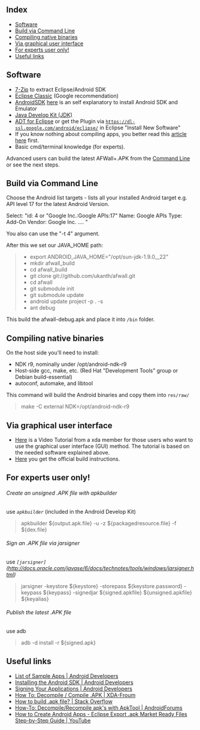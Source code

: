 Index
-----

* [Software](#software)
* [Build via Command Line](#build-via-command-line)
* [Compiling native binaries](#compiling-native-binaries)
* [Via graphical user interface](#via-graphical-user-interface)
* [For experts user only!](#for-experts-user-only!)
* [Useful links](#useful-links)

Software
--------

* [7-Zip](http://7-zip.org/) to extract Eclipse/Android SDK
* [Eclipse Classic](http://www.eclipse.org/downloads/) (Google recommendation) 
* [AndroidSDK](http://developer.android.com/sdk/index.html) [here](http://developer.android.com/sdk/installing.html) is an self explanatory to install Android SDK and Emulator
* [Java Develop Kit (JDK)](http://java.sun.com/javase/downloads/index.jsp)
* [ADT for Eclipse](http://developer.android.com/sdk/installing/installing-adt.html) or get the Plugin via <code>https://dl-ssl.google.com/android/eclipse/</code> in Eclipse "Install New Software"
* If you know nothing about compiling apps, you better read this [article here](http://www.vogella.com/articles/Android/article.html) first.
* Basic cmd/terminal knowledge (for experts).


Advanced users can build the latest AFWall+.APK from the [Command Line](https://developer.android.com/tools/building/building-cmdline.html) or see the next steps.

Build via Command Line 
----------------------

Choose the Android list targets - lists all your installed Android target e.g. API level 17 for the latest Android Version.

Select:
"id: 4 or "Google Inc.:Google APIs:17"
Name: Google APIs
Type: Add-On
Vendor: Google Inc. .... "

You also can use the "-t 4" argument.

After this we set our JAVA_HOME path:

> * export ANDROID_JAVA_HOME="/opt/sun-jdk-1.9.0__22" 
> * mkdir afwall_build
> * cd afwall_build
> * git clone git://github.com/ukanth/afwall.git 
> * cd afwall
> * git submodule init
> * git submodule update
> * android update project -p . -s
> * ant debug

This build the afwall-debug.apk and place it into <code>/bin</code> folder.

Compiling native binaries
-------------------------

On the host side you'll need to install:

* NDK r9, nominally under /opt/android-ndk-r9
* Host-side gcc, make, etc. (Red Hat "Development Tools" group or Debian build-essential)
* autoconf, automake, and libtool

This command will build the Android binaries and copy them into <code>res/raw/</code>

> make -C external NDK=/opt/android-ndk-r9

Via graphical user interface
----------------------------

* [Here](https://www.xda-developers.com/xda-tv-2/how-to-build-an-android-app-part-1-setting-up-eclipse-and-android-sdk-xda-tv/) is a Video Tutorial from a xda member for those users who want to use the graphical user interface (GUI) method. 
The tutorial is based on the needed software explained above. 
* [Here](https://developer.android.com/training/basics/firstapp/index.html) you get the official build instructions.

For experts user only!
----------------------

######  Create an unsigned .APK file with apkbuilder
use <code>_apkbuilder_</code> (included in the Android Develop Kit)

> apkbuilder  ${output.apk.file} -u -z  ${packagedresource.file} -f  ${dex.file}


######  Sign an .APK file via jarsigner
use <code>_[jarsigner]</code>(http://docs.oracle.com/javase/6/docs/technotes/tools/windows/jarsigner.html)_

> jarsigner  -keystore ${keystore} -storepass  ${keystore.password} -keypass ${keypass} -signedjar ${signed.apkfile} ${unsigned.apkfile} ${keyalias}


######  Publish the latest .APK file
use adb
> adb -d install -r ${signed.apk}

Useful links
------------

* [List of Sample Apps | Android Developers](http://developer.android.com/intl/zh-CN/resources/samples/index.html)
* [Installing the Android SDK | Android Developers](https://developer.android.com/sdk/installing/index.html)
* [Signing Your Applications | Android Developers](http://developer.android.com/tools/publishing/app-signing.html#signapp)
* [How To: Decompile / Compile .APK | XDA-Froum](http://forum.xda-developers.com/showthread.php?t=707189)
* [How to build .apk file? | Stack Overflow](http://stackoverflow.com/questions/4600891/how-to-build-apk-file)
* [How-To: Decompile/Recompile apk's with ApkTool | AndroidForums](http://androidforums.com/esteem-all-things-root/520917-guide-how-properly-decompile-recompile-apks-apktool.html)
* [How to Create Android Apps - Eclipse Export .apk Market Ready Files Step-by-Step Guide | YouTube](http://www.youtube.com/watch?v=DvBI16jv7xs)